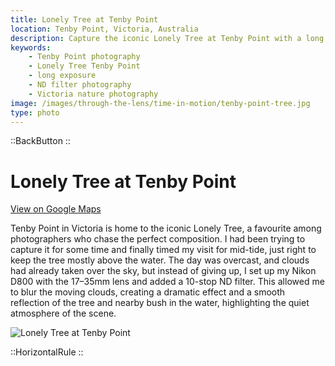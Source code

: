```yaml
---
title: Lonely Tree at Tenby Point
location: Tenby Point, Victoria, Australia
description: Capture the iconic Lonely Tree at Tenby Point with a long exposure, dramatic clouds, and smooth reflections in this serene mid-tide scene.
keywords:
    - Tenby Point photography
    - Lonely Tree Tenby Point
    - long exposure
    - ND filter photography
    - Victoria nature photography
image: /images/through-the-lens/time-in-motion/tenby-point-tree.jpg
type: photo
---
```


::BackButton
::

# Lonely Tree at Tenby Point

<a href="https://www.google.com/maps/search/?api=1&query=Tenby+Point,+Victoria,+Australia" target="_blank" rel="noopener noreferrer">View on Google Maps</a>

Tenby Point in Victoria is home to the iconic Lonely Tree, a favourite among photographers who chase the perfect composition. I had been trying to capture it for some time and finally timed my visit for mid-tide, just right to keep the tree mostly above the water. The day was overcast, and clouds had already taken over the sky, but instead of giving up, I set up my Nikon D800 with the 17–35mm lens and added a 10-stop ND filter. This allowed me to blur the moving clouds, creating a dramatic effect and a smooth reflection of the tree and nearby bush in the water, highlighting the quiet atmosphere of the scene.

![Lonely Tree at Tenby Point](/images/through-the-lens/time-in-motion/tenby-point-tree.jpg)

<div class="mb-8"></div>

::HorizontalRule
::
